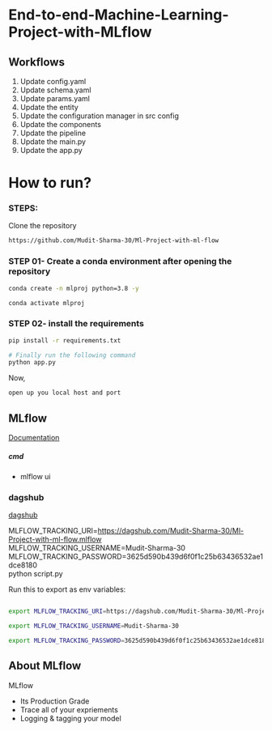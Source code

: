 # End-to-end-Machine-Learning-Project-with-MLflow


## Workflows

1. Update config.yaml
2. Update schema.yaml
3. Update params.yaml
4. Update the entity
5. Update the configuration manager in src config
6. Update the components
7. Update the pipeline 
8. Update the main.py
9. Update the app.py



# How to run?
### STEPS:

Clone the repository

```bash
https://github.com/Mudit-Sharma-30/Ml-Project-with-ml-flow
```
### STEP 01- Create a conda environment after opening the repository

```bash
conda create -n mlproj python=3.8 -y
```

```bash
conda activate mlproj
```


### STEP 02- install the requirements
```bash
pip install -r requirements.txt
```


```bash
# Finally run the following command
python app.py
```

Now,
```bash
open up you local host and port
```



## MLflow

[Documentation](https://mlflow.org/docs/latest/index.html)


##### cmd
- mlflow ui

### dagshub
[dagshub](https://dagshub.com/)

MLFLOW_TRACKING_URI=https://dagshub.com/Mudit-Sharma-30/Ml-Project-with-ml-flow.mlflow \
MLFLOW_TRACKING_USERNAME=Mudit-Sharma-30 \
MLFLOW_TRACKING_PASSWORD=3625d590b439d6f0f1c25b63436532ae1dce8180 \
python script.py

Run this to export as env variables:

```bash

export MLFLOW_TRACKING_URI=https://dagshub.com/Mudit-Sharma-30/Ml-Project-with-ml-flow.mlflow

export MLFLOW_TRACKING_USERNAME=Mudit-Sharma-30

export MLFLOW_TRACKING_PASSWORD=3625d590b439d6f0f1c25b63436532ae1dce8180

```

## About MLflow 
MLflow

 - Its Production Grade
 - Trace all of your expriements
 - Logging & tagging your model


